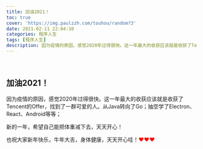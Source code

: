 ```yaml
---
title: 加油2021！
toc: true
cover: 'https://img.paulzzh.com/touhou/random?3'
date: 2021-02-11 22:04:10
categories: 程序人生
tags: [程序人生]
description: 因为疫情的原因，感觉2020年过得很快。这一年最大的收获应该就是收获了Tencent的Offer，找到了一群可爱的人。从Java转向了Go；抽空学了Electron、React、Android等等；新的一年，希望能把体重减下去，天天开心吧！
---
```


<br/>

<!--more-->

## **加油2021！**

因为疫情的原因，感觉2020年过得很快。这一年最大的收获应该就是收获了Tencent的Offer，找到了一群可爱的人。从Java转向了Go；抽空学了Electron、React、Android等等；

新的一年，希望自己能把体重减下去，天天开心！

也祝大家新年快乐，牛年大吉，身体健康，天天开心哇！<font color="#f00">♥♥♥</font>

<br/>
